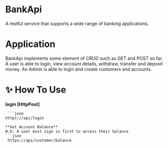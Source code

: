 ﻿# BankApi
A restful service that supports a wide range of banking applications.

# Application
BankApi implements some element of CRUD such as GET and POST so far. A user is able to login, view account details, withdraw, transfer and deposit money.
An Admin is able to login and create customers and accounts.

# ✨ How To Use
   **login [HttpPost]**
   
     ```json
	https://api/login
   ```
   **Get Account Balance**
   N.b: A user must sign in first to access their balance
   ```json
	https://api/customer/balance
   ```
